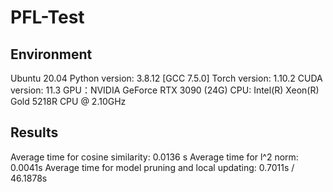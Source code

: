 # PFL-Test

## Environment
Ubuntu 20.04
Python version: 3.8.12 [GCC 7.5.0]
Torch version: 1.10.2
CUDA version: 11.3
GPU：NVIDIA GeForce RTX 3090 (24G)
CPU: Intel(R) Xeon(R) Gold 5218R CPU @ 2.10GHz

## Results
Average time for cosine similarity: 0.0136 s
Average time for l^2 norm: 0.0041s
Average time for model pruning and local updating: 0.7011s / 46.1878s
